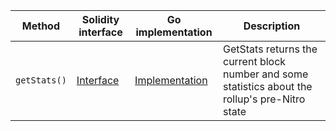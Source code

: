 <table>
  <thead>
    <tr>
      <th>Method</th>
      <th>Solidity interface</th>
      <th>Go implementation</th>
      <th>Description</th>
    </tr>
  </thead>
  <tbody>
    <tr>
      <td>
        <code>getStats()</code>
      </td>
      <td>
        <a
          href="https://github.com/META-MetaChain/nitro-contracts/blob/b16bf0b737468382854dac28346fec8b65b55989/src/precompiles/METAStatistics.sol#L18"
          target="_blank"
        >
          Interface
        </a>
      </td>
      <td>
        <a
          href="https://github.com/META-MetaChain/nitro/blob/v2.1.3/precompiles/METAStatistics.go#L18"
          target="_blank"
        >
          Implementation
        </a>
      </td>
      <td>
        GetStats returns the current block number and some statistics about the rollup's pre-Nitro
        state
      </td>
    </tr>
  </tbody>
</table>
